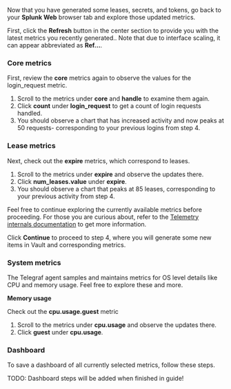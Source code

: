 Now that you have generated some leases, secrets, and tokens, go back to your **Splunk Web** browser tab and explore those updated metrics.

First, click the **Refresh** button in the center section to provide you with the latest metrics you recently generated.. Note that due to interface scaling, it can appear abbreviated as **Ref...**.

### Core metrics

First, review the **core** metrics again to observe the values for the login_request metric.

1. Scroll to the metrics under **core** and **handle** to examine them again.
1. Click **count** under **login_request** to get a count of login requests handled.
1. You should observe a chart that has increased activity and now peaks at 50 requests- corresponding to your previous logins from step 4.

### Lease metrics

Next, check out the **expire** metrics, which correspond to leases.

1. Scroll to the metrics under **expire** and observe the updates there.
1. Click **num_leases.value** under **expire**.
1. You should observe a chart that peaks at 85 leases, corresponding to your previous activity from step 4.

Feel free to continue exploring the currently available metrics before proceeding. For those you are curious about, refer to the [Telemetry internals documentation](https://www.vaultproject.io/docs/internals/telemetry) to get more information.

Click **Continue** to proceed to step 4, where you will generate some new items in Vault and corresponding metrics.

### System metrics

The Telegraf agent samples and maintains metrics for OS level details like CPU and memory usage. Feel free to explore these and more.

**Memory usage**

Check out the **cpu.usage.guest** metric

1. Scroll to the metrics under **cpu.usage** and observe the updates there.
1. Click **guest** under **cpu.usage**.

### Dashboard

To save a dashboard of all currently selected metrics, follow these steps.

TODO: Dashboard steps will be added when finished in guide!
